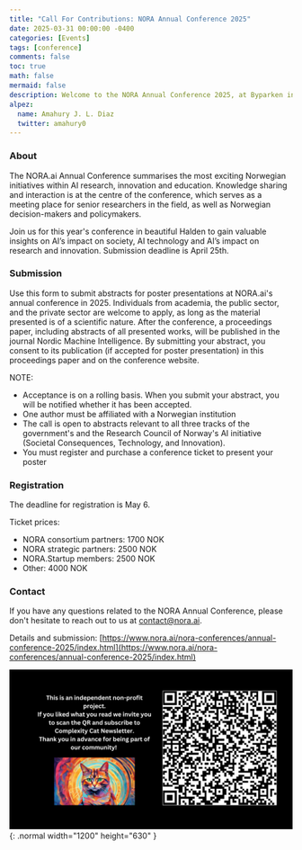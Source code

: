 ```yaml
---
title: "Call For Contributions: NORA Annual Conference 2025"
date: 2025-03-31 00:00:00 -0400
categories: [Events]
tags: [conference]
comments: false
toc: true
math: false
mermaid: false
description: Welcome to the NORA Annual Conference 2025, at Byparken in Halden on 2-3 June. Several prominent names within AI have already been confirmed as keynote speakers, and the rest of the program will be announced shortly. Find information below on important dates and deadlines, registration details and more - see you there!
alpez:
  name: Amahury J. L. Diaz
  twitter: amahury0
---
```

### About
The NORA.ai Annual Conference summarises the most exciting Norwegian initiatives within AI research, innovation and education. Knowledge sharing and interaction is at the centre of the conference, which serves as a meeting place for senior researchers in the field, as well as Norwegian decision-makers and policymakers.

Join us for this year's conference in beautiful Halden to gain valuable insights on AI’s impact on society, AI technology and AI’s impact on research and innovation. Submission deadline is April 25th.

### Submission
Use this form to submit abstracts for poster presentations at NORA.ai's annual conference in 2025. Individuals from academia, the public sector, and the private sector are welcome to apply, as long as the material presented is of a scientific nature. After the conference, a proceedings paper, including abstracts of all presented works, will be published in the journal Nordic Machine Intelligence. By submitting your abstract, you consent to its publication (if accepted for poster presentation) in this proceedings paper and on the conference website.

NOTE: 
- Acceptance is on a rolling basis. When you submit your abstract, you will be notified whether it has been accepted.
- One author must be affiliated with a Norwegian institution
- The call is open to abstracts relevant to all three tracks of the government's and the Research Council of Norway's AI initiative (Societal Consequences, Technology, and Innovation).
- You must register and purchase a conference ticket to present your poster

### Registration
The deadline for registration is May 6. 

Ticket prices:
- NORA consortium partners: 1700 NOK
- NORA strategic partners: 2500 NOK
- NORA.Startup members: 2500 NOK
- Other: 4000 NOK

### Contact
If you have any questions related to the NORA Annual Conference, please don't hesitate to reach out to us at contact@nora.ai.

Details and submission: [https://www.nora.ai/nora-conferences/annual-conference-2025/index.html](https://www.nora.ai/nora-conferences/annual-conference-2025/index.html)

![Desktop View](/assets/img/fix/complexity-cat-newsletter.png){: .normal width="1200" height="630" }

